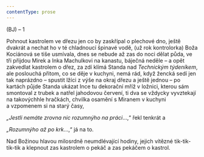 ```yaml
---
contentType: prose
---
```


(BJ) – 1

  

Pohnout kastrolem ve dřezu jen co by zaskřípal o plechové dno, ještě dvakrát a nechat ho v té chladnoucí špinavé vodě, (už rok kontrolorka) Boža Kociánová se tiše usmívala, dnes se nebude až zas do noci dělat půda, ve tři přijdou Mirek a Inka Machulkovi na kanastu, báječná neděle – a opět zakvedlat kastrolem o dřez, za zdí klímá Standa nad _Technickým týdeníkem_, ale poslouchá přitom, co se děje v kuchyni, nemá rád, když žencká sedí jen tak naprázdno – spustit lžíci z výše na okraj dřezu a ještě jednou – po kartách půjde Standa ukázat Ince tu dekorační mříž v ložnici, kterou sám smontoval z trubek a natřel jahodovou červení, ti dva se vždycky vyvztekají na takovýchhle hračkách, chvilka osamění s Miranem v kuchyni a vzpomenem si na starý časy,

_„Jestli nemáte zrovna nic rozumnýho na práci_…,“ řekl tenkrát a

_„Rozumnýho až po krk_…,“ já na to.

Nad Božinou hlavou milosrdně neumdlévající hodiny, jejich vítězné tik-tik-tik-tik a klepnout zas kastrolem o pekáč a zas pekáčem o kastrol.
